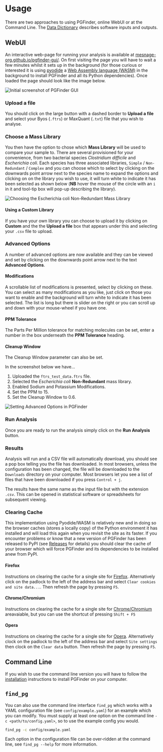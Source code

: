 # Usage

There are two approaches to using PGFinder, online WebUI or at the Command Line. The [Data Dictionary](data_dictionary.md)
describes software inputs and outputs.

## WebUI

An interactive web-page for running your analysis is available at
[mesnage-org.github.io/pgfinder-gui/](https://mesnage-org.github.io/pgfinder-gui/). On first visiting the page you will
have to wait a few minutes whilst it sets up in the background (for those curious or interested it is using
[pyodide](mesnage-org.github.io/pgfinder-gui/) a [Web Assembly language (WASM)](https://webassembly.org/) in the
background to install PGFinder and all its Python dependencies). Once loaded the page should look like the image below.

![Initial screenshot of PGFinder GUI](img/pgfinder-gui001.png)

### Upload a file

You should click on the large button with a dashed border to **Upload a file** and select your Byos (`.ftrs`) or
MaxQuant (`.txt`) file that you wish to analyse.

### Choose a Mass Library

You then have the option to chose which **Mass Library** will be used to compare your sample to. There are several
provisioned for your convenience, from two bacterial species _Clostridium difficile_ and _Escherichia coli_. Each
species has three associated libraries, `Simple` / `Non-Redundant` / `Complex` and you can choose which to select by
clicking on the downwards point arrow next to the species name to expand the options and clicking on on the library you
wish to use, it will turn white to indicate it has been selected as shown below (**NB** hover the mouse of the circle
with an `i` in it and tool-tip box will pop-up describing the library).


![Choosing the _Escherichia coli_ Non-Redundant Mass Library](img/pgfinder-gui002.png)

#### Using a Custom Library

If you have your own library you can choose to upload it by clicking on **Custom** and the the **Upload a file** box
that appears under this and selecting your `.csv` file to upload.

### Advanced Options

A number of advanced options are now available and they can be viewed and set by clicking on the downwards point arrow
next to the text **Advanced Options**.

#### Modifications

A scrollable list of modifications is presented, select by clicking on these. You can select as many modifications as
you like, just click on those you want to enable and the background will turn white to indicate it has been
selected. The list is long but there is slider on the right or you can scroll up and down with your mouse-wheel if you
have one.

#### PPM Tolerance

The Parts Per Million tolerance for matching molecules can be set, enter a number in the box underneath the **PPM
Tolerance** heading.

#### Cleanup Window

The Cleanup Window parameter can also be set.

In the screenshot below we have...

1. Uploaded the `ftrs_test_data.ftrs` file.
2. Selected the _Escherichia coli_ **Non-Redundant** mass library.
3. Enabled Sodium and Potassium Modifications.
4. Set the PPM to 15.
5. Set the Cleanup Window to 0.6.

![Setting Advanced Options in PGFinder](img/pgfinder-gui003.png)


### Run Analysis

Once you are ready to run the analysis simply click on the **Run Analysis** button.

### Results

Analysis will run and a CSV file will automatically download, you should see a pop box telling you the file has
downloaded. In most browsers, unless the configuration has been changed, the file will be downloaded to the `Downloads`
directory on your computer. Most browsers let you see a list of files that have been downloaded if you press `Control +
j`.

The results have the same name as the input file but with the extension `.csv`. This can be opened in statistical
software or spreadsheets for subsequent viewing.

### Clearing Cache

This implementation using Pyodide/WASM is relatively new and in doing so the browser caches (stores a locally copy) of
the Python environment it has installed and will load this again when you revisit the site as its faster. If you
encounter problems or know that a new version of PGFinder has been released to PyPI (see [Releases]() for details) you
should clear the cache of your browser which will force PGFinder and its dependencies to be installed anew from PyPI.

#### Firefox

Instructions on clearing the cache for a single site for [Firefox](https://superuser.com/a/733154). Alternatively
click on the padlock to the left of the address bar and select `Clear cookies and site data...`. Then refresh the page
by pressing `F5`.


#### Chrome/Chromium

Instructions on clearing the cache for a single site for
[Chrome/Chromium](https://www.guidingtech.com/clear-chrome-cookies-cache-one-site-only/) areavaiable, but you can use
the shortcut of pressing `Shift + F5`

#### Opera

Instructions on clearing the cache for a single site for [Opera](https://forums.opera.com/post/229032). Alternatively
clock on the padlock to the left of the address bar and select `Site settings` then clock on the `Clear data`
button. Then refresh the page by pressing `F5`.




## Command Line

If you wish to use the command line version you will have to follow the [installation](installation.md) instructions to
install PGFinder on your computer.

## `find_pg`

You can also use the command line interface `find_pg` which works with a YAML configuration file (see
`config/example.yaml`) for an example which you can modify. You must supply at least one option on the command line `-c
<path/to/config.yaml>`, so to use the example config you would.

``` bash
find_pg -c config/example.yaml
```

Each option in the configuration file can be over-ridden at the command line, see `find_pg --help` for more
information.
